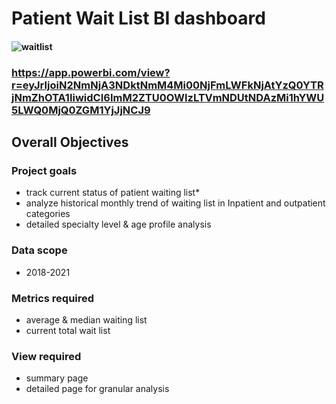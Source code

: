 # Patient Wait List BI dashboard 
#### ![waitlist](https://github.com/user-attachments/assets/1a0b08d9-2c22-4ad7-8830-871779a1196d)

### https://app.powerbi.com/view?r=eyJrIjoiN2NmNjA3NDktNmM4Mi00NjFmLWFkNjAtYzQ0YTRjNmZhOTA1IiwidCI6ImM2ZTU0OWIzLTVmNDUtNDAzMi1hYWU5LWQ0MjQ0ZGM1YjJjNCJ9

## Overall Objectives
### Project goals

* track current status of patient waiting list*
* analyze historical monthly trend of waiting list in Inpatient and outpatient categories
* detailed specialty level & age profile analysis

### Data scope

* 2018-2021

### Metrics required

* average & median waiting list
* current total wait list

### View required

* summary page
* detailed page for granular analysis


